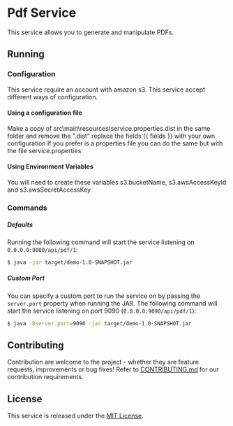 Pdf Service
===========

This service allows you to generate and manipulate PDFs.

## Running

### Configuration

This service require an account with amazon s3.
This service accept different ways of configuration.

#### Using a configuration file

Make a copy of src\main\resources\service.properties.dist in the same folder and remove the ".dist" replace the fields {{ fields }} with your own configuration
If you prefer is a properties file you can do the same but with the file service.properties

#### Using Environment Variables

You will need to create these variables s3.bucketName, s3.awsAccessKeyId and s3.awsSecretAccessKey 

### Commands


##### Defaults

Running the following command will start the service listening on `0.0.0.0:8080/api/pdf/1`:

```bash
$ java -jar target/demo-1.0-SNAPSHOT.jar
```

##### Custom Port

You can specify a custom port to run the service on by passing the `server.port` property when running the JAR. The
following command will start the service listening on port 9090 (`0.0.0.0:9090/api/pdf/1`):

```bash
$ java -Dserver.port=9090 -jar target/demo-1.0-SNAPSHOT.jar
```


## Contributing

Contribution are welcome to the project - whether they are feature requests, improvements or bug fixes! Refer to 
[CONTRIBUTING.md](CONTRIBUTING.md) for our contribution requirements.

## License

This service is released under the [MIT License](http://opensource.org/licenses/mit-license.php).
